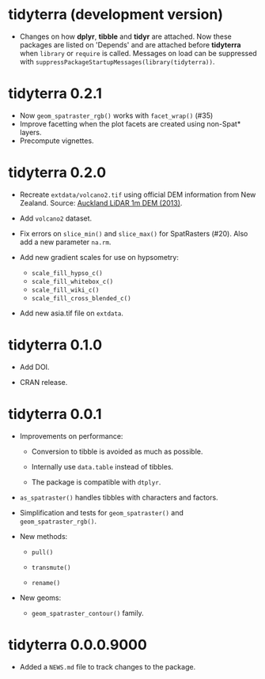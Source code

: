 # tidyterra (development version)

-   Changes on how **dplyr**, **tibble** and **tidyr** are attached. Now these
    packages are listed on 'Depends' and are attached before **tidyterra** when
    `library` or `require` is called. Messages on load can be suppressed with
    `suppressPackageStartupMessages(library(tidyterra))`.

# tidyterra 0.2.1

-   Now `geom_spatraster_rgb()` works with `facet_wrap()` (#35)
-   Improve facetting when the plot facets are created using non-Spat\* layers.
-   Precompute vignettes.

# tidyterra 0.2.0

-   Recreate `extdata/volcano2.tif` using official DEM information from New
    Zealand. Source: [Auckland LiDAR 1m DEM
    (2013)](https://data.linz.govt.nz/layer/53405-auckland-lidar-1m-dem-2013/).

-   Add `volcano2` dataset.

-   Fix errors on `slice_min()` and `slice_max()` for SpatRasters (#20). Also
    add a new parameter `na.rm`.

-   Add new gradient scales for use on hypsometry:

    -   `scale_fill_hypso_c()`
    -   `scale_fill_whitebox_c()`
    -   `scale_fill_wiki_c()`
    -   `scale_fill_cross_blended_c()`

-   Add new asia.tif file on `extdata`.

# tidyterra 0.1.0

-   Add DOI.

-   CRAN release.

# tidyterra 0.0.1

-   Improvements on performance:

    -   Conversion to tibble is avoided as much as possible.

    -   Internally use `data.table` instead of tibbles.

    -   The package is compatible with `dtplyr`.

-   `as_spatraster()` handles tibbles with characters and factors.

-   Simplification and tests for `geom_spatraster()` and
    `geom_spatraster_rgb()`.

-   New methods:

    -   `pull()`

    -   `transmute()`

    -   `rename()`

-   New geoms:

    -   `geom_spatraster_contour()` family.

# tidyterra 0.0.0.9000

-   Added a `NEWS.md` file to track changes to the package.

